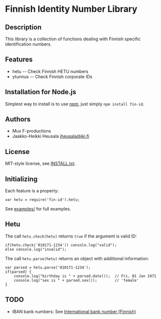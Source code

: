 Finnish Identity Number Library
===============================

Description
-----------

This library is a collection of functions dealing with Finnish specific 
identification numbers.

Features
--------

* hetu -- Check Finnish HETU numbers
* ytunnus -- Check Finnish corporate IDs

Installation for Node.js
------------------------

Simplest way to install is to use [npm](http://npmjs.org/), just simply `npm install fin-id`.

Authors
-------

* Mux F-productions
* Jaakko-Heikki Heusala <jheusala@iki.fi>

License
-------

MIT-style license, see [INSTALL.txt](http://github.com/jheusala/node-fin-id/blob/master/LICENSE.txt).

Initializing
------------

Each feature is a property:

    var hetu = require('fin-id').hetu;

See [examples/](http://github.com/jheusala/node-fin-id/tree/master/examples) for full examples.

Hetu
----

The call `hetu.check(hetu)` returns `true` if the argument is valid ID:

	if(hetu.check('010171-1234')) console.log("valid");
	else console.log("invalid");

The call `hetu.parse(hetu)` returns an object with additional information:

	var parsed = hetu.parse('010171-1234');
	if(parsed) {
		console.log("birthday is " + parsed.date());  // Fri, 01 Jan 1971
		console.log("sex is " + parsed.sex());        // 'female'
	}

TODO
----

* IBAN bank numbers: See [International bank number (Finnish)](http://tarkistusmerkit.teppovuori.fi/tarkmerk.htm#iban)
